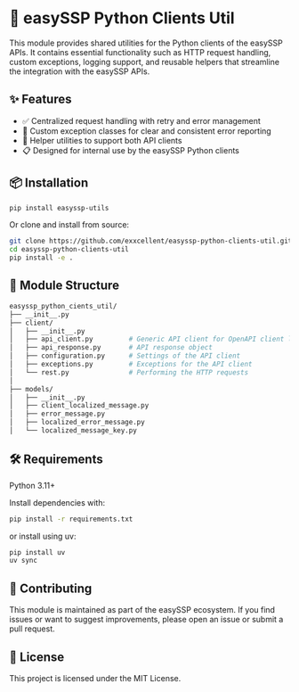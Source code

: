 # 🔧 easySSP Python Clients Util

This module provides shared utilities for the Python clients of the easySSP APIs. It contains essential functionality such as HTTP request handling, custom exceptions, logging support, and reusable helpers that streamline the integration with the easySSP APIs.

## ✨ Features

- ✅ Centralized request handling with retry and error management
- 🚨 Custom exception classes for clear and consistent error reporting
- 🧰 Helper utilities to support both API clients
- 📋 Designed for internal use by the easySSP Python clients

## 📦 Installation

```bash
pip install easyssp-utils
```

Or clone and install from source:

```bash
git clone https://github.com/exxcellent/easyssp-python-clients-util.git
cd easyssp-python-clients-util
pip install -e .
```

## 📁 Module Structure

```bash
easyssp_python_cients_util/
├── __init__.py
├── client/
│   ├── __init__.py
│   ├── api_client.py         # Generic API client for OpenAPI client library builds
│   ├── api_response.py       # API response object
│   ├── configuration.py      # Settings of the API client
│   ├── exceptions.py         # Exceptions for the API client
│   └── rest.py               # Performing the HTTP requests
│
├── models/
│   ├── __init__.py
│   ├── client_localized_message.py       
│   ├── error_message.py        
│   ├── localized_error_message.py        
│   └── localized_message_key.py          
```

## 🛠️ Requirements
Python 3.11+

Install dependencies with:
```bash
pip install -r requirements.txt
```
or install using uv:
```bash
pip install uv
uv sync
```

## 🤝 Contributing
This module is maintained as part of the easySSP ecosystem. If you find issues or want to suggest improvements, please open an issue or submit a pull request.

## 📄 License
This project is licensed under the MIT License.